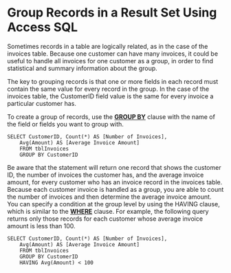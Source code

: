 
# Group Records in a Result Set Using Access SQL

Sometimes records in a table are logically related, as in the case of the invoices table. Because one customer can have many invoices, it could be useful to handle all invoices for one customer as a group, in order to find statistical and summary information about the group.

The key to grouping records is that one or more fields in each record must contain the same value for every record in the group. In the case of the invoices table, the CustomerID field value is the same for every invoice a particular customer has.

To create a group of records, use the  **[GROUP BY](FE7D5E27-A47A-1229-232C-CF6A0CBAD761.md)** clause with the name of the field or fields you want to group with.




```
SELECT CustomerID, Count(*) AS [Number of Invoices], 
    Avg(Amount) AS [Average Invoice Amount] 
    FROM tblInvoices 
    GROUP BY CustomerID 

```

Be aware that the statement will return one record that shows the customer ID, the number of invoices the customer has, and the average invoice amount, for every customer who has an invoice record in the invoices table. Because each customer invoice is handled as a group, you are able to count the number of invoices and then determine the average invoice amount.
You can specify a condition at the group level by using the HAVING clause, which is similar to the  **[WHERE](67E4CAED-6512-E8BD-39D0-6DCA18114B18.md)** clause. For example, the following query returns only those records for each customer whose average invoice amount is less than 100.



```
SELECT CustomerID, Count(*) AS [Number of Invoices], 
    Avg(Amount) AS [Average Invoice Amount] 
    FROM tblInvoices 
    GROUP BY CustomerID 
    HAVING Avg(Amount) < 100 

```

